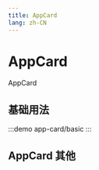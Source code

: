 ```yaml
--- 
title: AppCard
lang: zh-CN
---
```


# AppCard

AppCard


## 基础用法

:::demo 
app-card/basic
:::

## AppCard 其他
